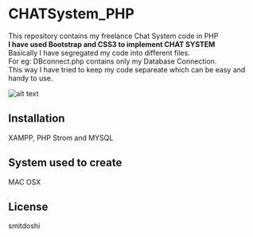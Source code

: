 # CHATSystem_PHP

This repository contains my freelance Chat System code in PHP<br>
<strong>I have used Bootstrap and CSS3 to implement CHAT SYSTEM</strong><br>
Basically I have segregated my code into different files.<br>
For eg: DBconnect.php contains only my Database Connection.<br>
This way I have tried to keep my code separeate which can be easy and handy to use.<br>

![alt text]()

## Installation

XAMPP, PHP Strom and MYSQL

## System used to create
MAC OSX

## License

smitdoshi